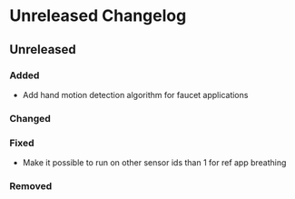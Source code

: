 # Unreleased Changelog

## Unreleased

### Added
- Add hand motion detection algorithm for faucet applications

### Changed

### Fixed
- Make it possible to run on other sensor ids than 1 for ref app breathing

### Removed
